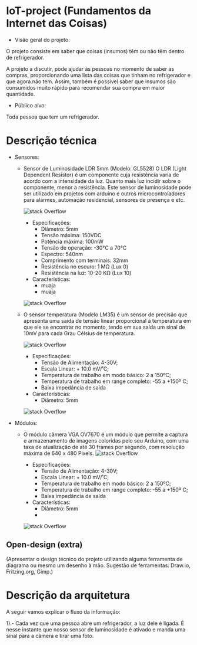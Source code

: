 
# IoT-project (Fundamentos da Internet das Coisas)

- Visão geral do projeto: 

O projeto consiste em saber que coisas (insumos) têm ou não têm dentro de refrigerador. 

A projeto a discutir, pode ajudar às pessoas no momento de saber as compras, proporcionando uma lista
das coisas que tinham no refrigerador e que agora não tem. Assim, também é possível saber que insumos 
são consumidos muito rápido para recomendar sua compra em maior quantidade.

- Público alvo: 

Toda pessoa que tem um refrigerador. 

# Descrição técnica
- Sensores: 

  - Sensor de Luminosidade LDR 5mm (Modelo: GL5528)
O LDR (Light Dependent Resistor) é um componente cuja resistência varia de acordo com a intensidade da luz. Quanto mais luz incidir sobre o componente, menor a resistência. Este sensor de luminosidade pode ser utilizado em projetos com arduino e outros microcontroladores para alarmes, automação residencial, sensores de presença e etc.
  
      ![stack Overflow](https://i0.wp.com/portal.vidadesilicio.com.br/wp-content/uploads/2017/05/ldr-5mm.jpg?w=284&ssl=1)
      
  
     - Especificações:      
        - Diâmetro: 5mm
        - Tensão máxima: 150VDC
        - Potência máxima: 100mW
        - Tensão de operação:  -30°C a 70°C
        - Espectro: 540nm
        - Comprimento com terminais: 32mm
        - Resistência no escuro: 1 MΩ (Lux 0)
        - Resistência na luz: 10-20 KΩ (Lux 10)
      - Características:
        - muaja
        - muaja
      
      ![stack Overflow](https://i2.wp.com/portal.vidadesilicio.com.br/wp-content/uploads/2017/05/sensor-de-luz_bb1.png?resize=1024%2C452&ssl=1)
      
      
  - O sensor temperatura (Modelo LM35) 
é um sensor de precisão que apresenta uma saída de tensão linear proporcional à temperatura em que ele se encontrar no momento, tendo em sua saída um sinal de 10mV para cada Grau Célsius de temperatura.
      
      ![stack Overflow](https://i2.wp.com/portal.vidadesilicio.com.br/wp-content/uploads/2017/05/sensor-de-luz_bb1.png?resize=1024%2C452&ssl=1)


      - Especificações:      
        - Tensão de Alimentação:  4-30V;
        - Escala Linear: + 10.0 mV/˚C;
        - Temperatura de trabalho em modo básico: 2 a 150ºC;
        - Temperatura de trabalho em range completo: -55 a +150º C;
        - Baixa impedância de saída
      - Características:
        - Diâmetro: 5mm

    ![stack Overflow](https://i2.wp.com/portal.vidadesilicio.com.br/wp-content/uploads/2017/05/sensor-de-luz_bb1.png?resize=1024%2C452&ssl=1)


- Módulos:

  - O módulo câmera VGA OV7670 é um módulo que permite a captura e armazenamento de imagens coloridas pelo seu Arduino, com        uma taxa de atualização de até 30 frames por segundo, com resolução máxima de 640 x 480 Pixels.
      ![stack Overflow](http://lghttp.57222.nexcesscdn.net/803B362/magento/media/catalog/product/cache/1/image/650x/040ec09b1e35df139433887a97daa66f/l/m/lm35dz.jpg)


      - Especificações:      
        - Tensão de Alimentação:  4-30V;
        - Escala Linear: + 10.0 mV/˚C;
        - Temperatura de trabalho em modo básico: 2 a 150ºC;
        - Temperatura de trabalho em range completo: -55 a +150º C;
        - Baixa impedância de saída
      - Características:
        - Diâmetro: 5mm
        - 
      
      ![stack Overflow](https://andredrobotics.wordpress.com/tutoriais/arduino-lm35-sensor-de-temperatura/arduino_lm35/)
      
## Open-design (extra)
(Apresentar o design técnico do projeto utilizando alguma ferramenta de diagrama ou mesmo um desenho à mão. Sugestão de ferramentas: Draw.io, Fritzing.org, Gimp.)


# Descrição da arquitetura
A seguir vamos explicar o fluxo da informação:

1).- Cada vez que uma pessoa abre um refrigerador, a luz dele é ligada. É nesse instante que nosso sensor de luminosidade
é ativado e manda uma sinal para a câmera e tirar uma foto. 
